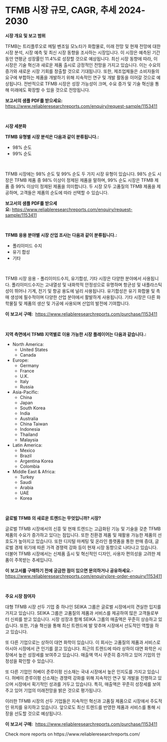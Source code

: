 <p><h1>TFMB 시장 규모, CAGR, 추세 2024-2030</h1></p><p><strong>시장 개요 및 보고 범위</strong></p>
<p><p>TFMB는 트리플루오로 메틸 벤조일 모노타가 화합물로, 미래 전망 및 현재 전망에 대한 시장 분석, 시장 예측 및 최신 시장 동향을 조사하는 시장입니다. 이 시장은 예측된 기간 동안 연평균 성장률인 11.4%로 성장할 것으로 예상됩니다. 최신 시장 동향에 따라, 이 시장은 기술 혁신과 새로운 제품 출시로 긍정적인 전망을 가지고 있습니다. 이는 수요의 증가와 새로운 시장 기회를 창출할 것으로 기대됩니다. 또한, 제조업체들은 소비자들의 요구에 부합하는 제품을 개발하기 위해 지속적인 연구 및 개발 활동을 이어갈 것으로 예상됩니다. 전반적으로 TFMB 시장은 성장 가능성이 크며, 수요 증가 및 기술 혁신을 통해 미래에도 확장할 수 있을 것으로 전망됩니다.</p></p>
<p><strong>보고서의 샘플 PDF를 받으세요:</strong> <a href="https://www.reliableresearchreports.com/enquiry/request-sample/1153411">https://www.reliableresearchreports.com/enquiry/request-sample/1153411</a></p>
<p>&nbsp;</p>
<p><strong>시장 세분화</strong></p>
<p><strong>TFMB 유형별 시장 분석은 다음과 같이 분류됩니다.:</strong></p>
<p><ul><li>98% 순도</li><li>99% 순도</li></ul></p>
<p>&nbsp;</p>
<p><p>TFMB 시장에는 98% 순도 및 99% 순도 두 가지 시장 유형이 있습니다. 98% 순도 시장은 TFMB 제품 중 98% 이상이 정제된 제품을 말하며, 99% 순도 시장은 TFMB 제품 중 99% 이상이 정제된 제품을 의미합니다. 두 시장 모두 고품질의 TFMB 제품을 제공하며, 고객들은 제품의 순도에 따라 선택할 수 있습니다.</p></p>
<p><strong>보고서의 샘플 PDF를 받으세요:</strong>&nbsp;<a href="https://www.reliableresearchreports.com/enquiry/request-sample/1153411">https://www.reliableresearchreports.com/enquiry/request-sample/1153411</a></p>
<p>&nbsp;</p>
<p><strong> TFMB 응용 분야별 시장 산업 조사는 다음과 같이 분류됩니다.:</strong></p>
<p><ul><li>폴리이미드 수지</li><li>유기 합성</li><li>기타</li></ul></p>
<p>&nbsp;</p>
<p><p>TFMB 시장 응용 - 폴리이미드수지, 유기합성, 기타 시장은 다양한 분야에서 사용됩니다. 폴리이미드수지는 고내열성 및 내화학적 안정성으로 유명하며 항균성 및 내플라스틱성이 뛰어나 기계, 전기 및 항공 용도에 널리 사용됩니다. 유기합성은 유기 화합물 및 촉매 생성에 필수적이며 다양한 산업 분야에서 활발하게 사용됩니다. 기타 시장은 다른 화학물질 및 제품의 생산 및 가공에 사용되며 산업의 발전에 기여합니다.</p></p>
<p><strong>이 보고서 구매:</strong>&nbsp; <a href="https://www.reliableresearchreports.com/purchase/1153411">https://www.reliableresearchreports.com/purchase/1153411</a></p>
<p>&nbsp;</p>
<p><strong>지역 측면에서 TFMB 지역별로 이용 가능한 시장 플레이어는 다음과 같습니다.:</strong></p>
<p><ul>
    <li>
        North America:
        <ul>
            <li>United States</li>
            <li>Canada</li>
        </ul>
    </li>
    <li>
        Europe:
        <ul>
            <li>Germany</li>
            <li>France</li>
            <li>U.K.</li>
            <li>Italy</li>
            <li>Russia</li>
        </ul>
    </li>
    <li>
        Asia-Pacific:
        <ul>
            <li>China</li>
            <li>Japan</li>
            <li>South Korea</li>
            <li>India</li>
            <li>Australia</li>
            <li>China Taiwan</li>
            <li>Indonesia</li>
            <li>Thailand</li>
            <li>Malaysia</li>
        </ul>
    </li>
    <li>
        Latin America:
        <ul>
            <li>Mexico</li>
            <li>Brazil</li>
            <li>Argentina Korea</li>
            <li>Colombia</li>
        </ul>
    </li>
    <li>
        Middle East & Africa:
        <ul>
            <li>Turkey</li>
            <li>Saudi</li>
            <li>Arabia</li>
            <li>UAE</li>
            <li>Korea</li>
        </ul>
    </li>
    </ul></p>
<p>&nbsp;</p>
<p><strong>글로벌 TFMB 의 새로운 트렌드는 무엇입니까? 시장?</strong></p>
<p><p>글로벌 TFMB 시장에서의 신흥 및 현재 트렌드는 고급화된 기능 및 기술을 갖춘 TFMB 제품의 수요가 증가하고 있다는 점입니다. 또한 친환경 제품 및 재활용 가능한 제품의 선호도가 높아지고 있습니다. 또한 디지털 마케팅 및 온라인 플랫폼을 통한 판매 증대, 글로벌 경제 위기에 따른 가격 경쟁력 강화 등이 현재 시장 동향으로 나타나고 있습니다. 더불어 TFMB 시장에서는 신제품 출시 및 혁신적인 디자인, 사용자 편의성을 고려한 제품이 주목받는 추세입니다.</p></p>
<p><strong>이 보고서를 구매하기 전에 궁금한 점이 있으면 문의하거나 공유하세요.</strong>- <a href="https://www.reliableresearchreports.com/enquiry/pre-order-enquiry/1153411">https://www.reliableresearchreports.com/enquiry/pre-order-enquiry/1153411</a></p>
<p>&nbsp;</p>
<p><strong>주요 시장 참여자</strong></p>
<p><p>대형 TFMB 시장 선두 기업 중 하나인 SEIKA 그룹은 글로벌 시장에서의 견실한 입지를 가지고 있습니다. SEIKA 그룹은 고품질의 제품과 서비스를 제공하여 많은 고객들로부터 신뢰를 받고 있습니다. 시장 성장과 함께 SEIKA 그룹의 매출액은 꾸준히 상승하고 있습니다. 또한, 기술 혁신을 통해 최신 트렌드에 발 맞추며 시장에서 선도적인 역할을 하고 있습니다.</p><p>또 다른 기업으로는 상하이 대연 화학이 있습니다. 이 회사는 고품질의 제품과 서비스로 아시아 시장에서 큰 인기를 끌고 있습니다. 최근의 트렌드에 따라 상하이 대연 화학은 시장에서 높은 성장세를 보여주고 있습니다. 매출액 역시 꾸준히 증가하고 있어 기업의 안정성을 확인할 수 있습니다.</p><p>또 다른 기업인 허베이 준루이펑 신소재는 국내 시장에서 높은 인지도를 가지고 있습니다. 허베이 준루이펑 신소재는 경쟁력 강화를 위해 지속적인 연구 및 개발을 진행하고 있으며 시장에서 획기적인 성과를 거두고 있습니다. 특히, 매출액은 꾸준히 성장세를 보여주고 있어 기업의 미래전망을 밝은 것으로 평가됩니다.</p><p>이러한 TFMB 시장의 선두 기업들은 지속적인 혁신과 고품질 제품으로 시장에서 주도적인 위치를 유지하고 있습니다. 앞으로도 최신 트렌드를 반영한 제품과 서비스를 통해 시장을 선도할 것으로 예상됩니다.</p></p>
<p><strong>이 보고서 구매:</strong>&nbsp;&nbsp;<a href="https://www.reliableresearchreports.com/purchase/1153411">https://www.reliableresearchreports.com/purchase/1153411</a></p>
<p>Check more reports on https://www.reliableresearchreports.com/</p>
